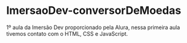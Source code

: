 # ImersaoDev-conversorDeMoedas
1º aula da Imersão Dev proporcionado pela Alura, nessa primeira aula tivemos contato com o HTML, CSS e JavaScript.
